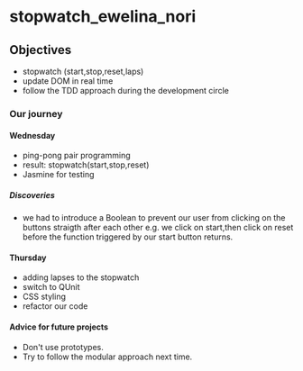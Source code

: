 # stopwatch_ewelina_nori

## Objectives
- stopwatch (start,stop,reset,laps)
- update DOM in real time
- follow the TDD approach during the development circle

### Our journey

#### Wednesday
- ping-pong pair programming
- result: stopwatch(start,stop,reset)
- Jasmine for testing

##### Discoveries
- we had to introduce a Boolean to prevent our user from clicking on the buttons straigth after each other e.g. we click on start,then click on reset before the function triggered by our start button returns.

#### Thursday
- adding lapses to the stopwatch
- switch to QUnit
- CSS styling
- refactor our code

#### Advice for future projects

- Don't use prototypes.
- Try to follow the modular approach next time.


